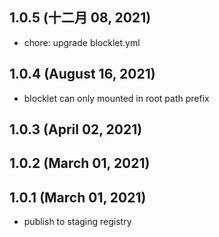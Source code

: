 ## 1.0.5 (十二月 08, 2021)

- chore: upgrade blocklet.yml

## 1.0.4 (August 16, 2021)

- blocklet can only mounted in root path prefix

## 1.0.3 (April 02, 2021)

## 1.0.2 (March 01, 2021)

## 1.0.1 (March 01, 2021)

- publish to staging registry
